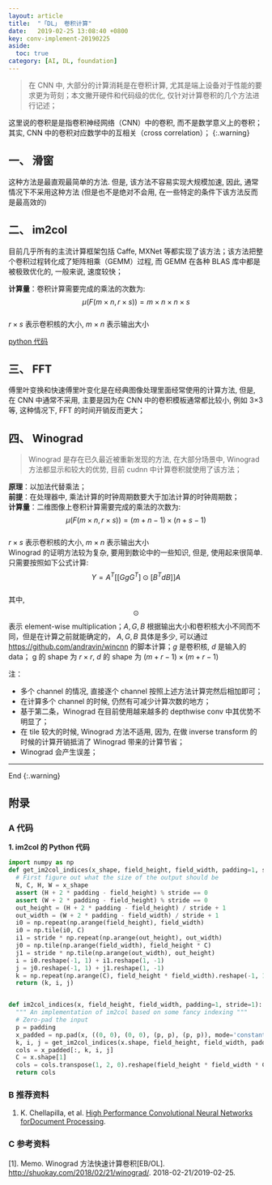 ```yaml
---
layout: article
title:  "「DL」 卷积计算"
date:   2019-02-25 13:08:40 +0800
key: conv-implement-20190225
aside:
  toc: true
category: [AI, DL, foundation]
---
```


>在 CNN 中, 大部分的计算消耗是在卷积计算, 尤其是端上设备对于性能的要求更为苛刻；本文撇开硬件和代码级的优化, 仅针对计算卷积的几个方法进行记述；    

这里说的卷积是是指卷积神经网络（CNN）中的卷积, 而不是数学意义上的卷积；其实, CNN 中的卷积对应数学中的互相关（cross correlation）；
{:.warning}  

<!--more-->

## 一、 滑窗
这种方法是最直观最简单的方法. 但是, 该方法不容易实现大规模加速, 因此, 通常情况下不采用这种方法 (但是也不是绝对不会用, 在一些特定的条件下该方法反而是最高效的)

## 二、 im2col
目前几乎所有的主流计算框架包括 Caffe, MXNet 等都实现了该方法；该方法把整个卷积过程转化成了矩阵相乘（GEMM）过程, 而 GEMM 在各种 BLAS 库中都是被极致优化的, 一般来说, 速度较快；  

**计算量**：卷积计算需要完成的乘法的次数为:  
$$\mu(F(m \times n, r \times s)) = m \times n \times n \times s \tag{1.1}$$  
$r \times s$ 表示卷积核的大小, $m \times n$ 表示输出大小  

[python 代码](#py_code_img2col)  

## 三、 FFT
傅里叶变换和快速傅里叶变化是在经典图像处理里面经常使用的计算方法, 但是, 在 CNN 中通常不采用, 主要是因为在 CNN 中的卷积模板通常都比较小, 例如 3×3 等, 这种情况下, FFT 的时间开销反而更大；

## 四、 Winograd
>Winograd 是存在已久最近被重新发现的方法, 在大部分场景中, Winograd 方法都显示和较大的优势, 目前 cudnn 中计算卷积就使用了该方法；  

**原理**：以加法代替乘法；  
**前提**：在处理器中, 乘法计算的时钟周期数要大于加法计算的时钟周期数；  
**计算量**：二维图像上卷积计算需要完成的乘法的次数为:  
$$\mu(F(m \times n, r \times s)) = (m+n-1) \times (n+s-1) \tag{2.1}$$  
$r \times s$ 表示卷积核的大小, $m \times n$ 表示输出大小  
Winograd 的证明方法较为复杂, 要用到数论中的一些知识, 但是, 使用起来很简单. 只需要按照如下公式计算:    
$$Y = A^T [[GgG^T] \odot [B^TdB]]A \tag{2.2}$$  
其中, $$\odot$$ 表示 element-wise multiplication；$A,G,B$ 根据输出大小和卷积核大小不同而不同，但是在计算之前就能确定的， $A,G,B$ 具体是多少, 可以通过 <https://github.com/andravin/wincnn> 的脚本计算；$g$ 是卷积核, $d$ 是输入的 data； g 的 shape 为 $r \times r$, $d$ 的 shape 为 $(m+r−1) \times (m+r−1)$  

注：  
- 多个 channel 的情况, 直接逐个 channel 按照上述方法计算完然后相加即可；  
- 在计算多个 channel 的时候, 仍然有可减少计算次数的地方；  
- 基于第二条，Winograd 在目前使用越来越多的 depthwise conv 中其优势不明显了；  
- 在 tile 较大的时候, Winograd 方法不适用, 因为, 在做 inverse transform 的时候的计算开销抵消了 Winograd 带来的计算节省；  
- Winograd 会产生误差；   

-------------------  
 End
{:.warning}  



## 附录
### A 代码
<span id="py_code_img2col">**1. im2col 的 Python 代码**</span>   
```python
import numpy as np
def get_im2col_indices(x_shape, field_height, field_width, padding=1, stride=1):
  # First figure out what the size of the output should be
  N, C, H, W = x_shape
  assert (H + 2 * padding - field_height) % stride == 0
  assert (W + 2 * padding - field_height) % stride == 0
  out_height = (H + 2 * padding - field_height) / stride + 1
  out_width = (W + 2 * padding - field_width) / stride + 1
  i0 = np.repeat(np.arange(field_height), field_width)
  i0 = np.tile(i0, C)
  i1 = stride * np.repeat(np.arange(out_height), out_width)
  j0 = np.tile(np.arange(field_width), field_height * C)
  j1 = stride * np.tile(np.arange(out_width), out_height)
  i = i0.reshape(-1, 1) + i1.reshape(1, -1)
  j = j0.reshape(-1, 1) + j1.reshape(1, -1)
  k = np.repeat(np.arange(C), field_height * field_width).reshape(-1, 1)
  return (k, i, j)


def im2col_indices(x, field_height, field_width, padding=1, stride=1):
  """ An implementation of im2col based on some fancy indexing """
  # Zero-pad the input
  p = padding
  x_padded = np.pad(x, ((0, 0), (0, 0), (p, p), (p, p)), mode='constant')
  k, i, j = get_im2col_indices(x.shape, field_height, field_width, padding, stride)
  cols = x_padded[:, k, i, j]
  C = x.shape[1]
  cols = cols.transpose(1, 2, 0).reshape(field_height * field_width * C, -1)
  return cols
```

### B 推荐资料
1. K. Chellapilla, et al. [High Performance Convolutional Neural Networks forDocument Processing](https://hal.archives-ouvertes.fr/file/index/docid/112631/filename/p1038112283956.pdf).   


### C 参考资料

[1].  Memo. Winograd 方法快速计算卷积[EB/OL]. <http://shuokay.com/2018/02/21/winograd/>. 2018-02-21/2019-02-25.   
